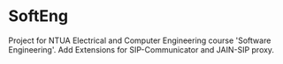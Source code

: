 # SoftEng
Project for NTUA Electrical and Computer Engineering course 'Software Engineering'.
Add Extensions for SIP-Communicator and JAIN-SIP proxy.
